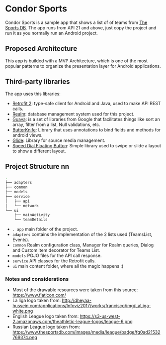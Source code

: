 # Condor Sports

Condor Sports is a sample app that shows a list of of teams from [The Sports DB](https://www.thesportsdb.com/api.php). The app runs from API 21 and above, just copy the project and run it as you normally run an Android project.

## Proposed Architecture
This app is builded with a MVP Architecture, which is one of the most popular patterns to organize the presentation layer for Android applications.

## Third-party libraries
The app uses this libraries:

  - [Retrofit 2](https://square.github.io/retrofit/): type-safe client for Android and Java, used to make API REST calls.
  - [Realm](https://realm.io/docs/java/latest/): database management system used for this project.
  - [Guava](https://github.com/google/guava): is a set of libraries from Google that facilitates things like sort an array, filter from a list, Null validations, etc.
  - [ButterKnife](https://github.com/JakeWharton/butterknife): Library that uses annotations to bind fields and methods for android views.
  - [Glide](https://github.com/bumptech/glide): Library for source media management.
  - [Speed Dial Floating Button](https://github.com/leinardi/FloatingActionButtonSpeedDial): Simple library used to swipe or slide a layout to show a different layout.

## Project Structure nn

```sh
.
├── adapters
├── common
├── models
├── service
│   ├── api
│   └── network
└── ui
    ├── mainActivity
    └── teamDetails

```

- `. app` main folder of the project.
- `adapters` contains the implementation of the 2 lists used (TeamsList, Events).
- `common` Realm configuration class, Manager for Realm queries, Dialog and Custom item decorator for Teams List.
- `models` POJO files for the API call response.
- `service` API classes for the Retrofit calls.
- `ui` main content folder, where all the magic happens :)

### Notes and considerations

  - Most of the drawable resources were taken from this source: https://www.flaticon.com/
  - La liga logo taken from: http://dheyaa-hussein.com/applications/Infoviz2017/works/francisco/img/LaLiga-white.png
  - English League logo taken from: https://s3-us-west-2.amazonaws.com/theathletic-league-logos/league-6.png
  - Russian League logo taken from: https://www.thesportsdb.com/images/media/league/badge/fg0ad21532769374.png